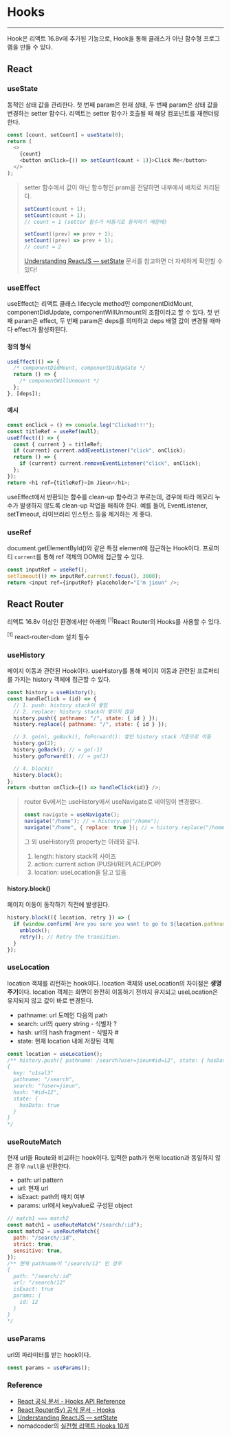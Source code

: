 # Hooks

---

Hook은 리액트 16.8v에 추가된 기능으로, Hook을 통해 클래스가 아닌 함수형 프로그램을 만들 수 있다.

## React

### useState

동적인 상태 값을 관리한다. 첫 번째 param은 현재 상태, 두 번째 param은 상태 값을 변경하는 setter 함수다. 리액트는 setter 함수가 호출될 때 해당 컴포넌트를 재랜더링한다.

```js
const [count, setCount] = useState(0);
return (
  <>
    {count}
    <button onClick={() => setCount(count + 1)}>Click Me</button>
  </>
);
```

> setter 함수에서 값이 아닌 함수형인 pram을 전달하면 내부에서 배치로 처리된다.
>
> ```js
> setCount(count + 1);
> setCount(count + 1);
> // count = 1 (setter 함수가 비동기로 동작하기 때문에)
>
> setCount((prev) => prev + 1);
> setCount((prev) => prev + 1);
> // count = 2
> ```
>
> [Understanding ReactJS — setState](https://medium.com/@baphemot/understanding-reactjs-setstate-a4640451865b) 문서를 참고하면 더 자세하게 확인할 수 있다!

### useEffect

useEffect는 리액트 클래스 lifecycle method인 componentDidMount, componentDidUpdate, componentWillUnmount의 조합이라고 할 수 있다. 첫 번째 param은 effect, 두 번째 param은 deps를 의미하고 deps 배열 값이 변경될 때마다 effect가 활성화된다.

#### 정의 형식

```js
useEffect(() => {
  /* componentDidMount, componentDidUpdate */
  return () => {
    /* componentWillUnmount */
  };
}, [deps]);
```

#### 예시

```js
const onClick = () => console.log("Clicked!!!");
const titleRef = useRef(null);
useEffect(() => {
  const { current } = titleRef;
  if (current) current.addEventListener("click", onClick);
  return () => {
    if (current) current.removeEventListener("click", onClick);
  };
});
return <h1 ref={titleRef}>Im Jieun</h1>;
```

useEffect에서 반환되는 함수를 clean-up 함수라고 부르는데, 경우에 따라 메모리 누수가 발생하지 않도록 clean-up 작업을 해줘야 한다. 예를 들어, EventListener, setTimeout, 라이브러리 인스턴스 등을 제거하는 게 좋다.

### useRef

document.getElementById()와 같은 특정 element에 접근하는 Hook이다. 프로퍼티 `current`를 통해 ref 객체의 DOM에 접근할 수 있다.

```js
const inputRef = useRef();
setTimeout(() => inputRef.current?.focus(), 3000);
return <input ref={inputRef} placeholder="I'm jieun" />;
```

## React Router

리액트 16.8v 이상인 환경에서만 아래의 <sup>[1]</sup>React Router의 Hooks를 사용할 수 있다.

<div class="footnote">
  <sup>[1]</sup> react-router-dom 설치 필수
</div>

### useHistory

페이지 이동과 관련된 Hook이다. useHistory를 통해 페이지 이동과 관련된 프로퍼티를 가지는 history 객체에 접근할 수 있다.

```js
const history = useHistory();
const handleClick = (id) => {
  // 1. push: history stack이 쌓임
  // 2. replace: history stack이 쌓이지 않음
  history.push({ pathname: "/", state: { id } });
  history.replace({ pathname: "/", state: { id } });

  // 3. go(n), goBack(), foForward(): 쌓인 history stack 기준으로 이동
  history.go(2);
  history.goBack(); // = go(-1)
  history.goForward(); // = go(1)

  // 4. block()
  history.block();
};
return <button onClick={() => handleClick(id)} />;
```

> router 6v에서는 useHistory에서 useNavigate로 네이밍이 변경됐다.
>
> ```js
> const navigate = useNavigate();
> navigate("/home"); // = history.go("/home");
> navigate("/home", { replace: true }); // = history.replace("/home");
> ```
>
> 그 외 useHistory의 property는 아래와 같다.
>
> 1. length: history stack의 사이즈
> 2. action: current action (PUSH/REPLACE/POP)
> 3. location: useLocation을 담고 있음

#### history.block()

페이지 이동이 동작하기 직전에 발생된다.

```js
history.block(({ location, retry }) => {
  if (window.confirm(`Are you sure you want to go to ${location.pathname}?`)) {
    unblock();
    retry(); // Retry the transition.
  }
});
```

### useLocation

location 객체를 리턴하는 hook이다. location 객체와 useLocation의 차이점은 **생명주기**이다. location 객체는 화면이 완전히 이동하기 전까지 유지되고 useLocation은 유지되지 않고 값이 바로 변경된다.

- pathname: url 도메인 다음의 path
- search: url의 query string - 식별자 ?
- hash: url의 hash fragment - 식별자 #
- state: 현재 location 내에 저장된 객체

```js
const location = useLocation();
/** history.push({ pathname: /search?user=jieun#id=12", state: { hasData: true })를 수행한 경우
{
  key: "u1sal3"
  pathname: "/search",
  search: "?user=jieun",
  hash: "#id=12",
  state: { 
    hasData: true
  }
} 
*/
```

### useRouteMatch

현재 url을 Route와 비교하는 hook이다. 입력한 path가 현재 location과 동일하지 않은 경우 `null`을 반환한다.

- path: url pattern
- url: 현재 url
- isExact: path의 매치 여부
- params: url에서 key/value로 구성된 object

```js
// match1 === match2
const match1 = useRouteMatch("/search/:id");
const match2 = useRouteMatch({
  path: "/search/:id",
  strict: true,
  sensitive: true,
});
/** 현재 pathname이 "/search/12" 인 경우
{
  path: "/search/:id"
  url: "/search/12"
  isExact: true
  params: {
    id: 12
  }
} 
*/
```

### useParams

url의 파라미터를 받는 hook이다.

```js
const params = useParams();
```

### Reference

- [React 공식 문서 - Hooks API Reference](https://reactjs.org/docs/hooks-reference.html#gatsby-focus-wrapper)
- [React Router(5v) 공식 문서 - Hooks](https://v5.reactrouter.com/web/api/Hooks)
- [Understanding ReactJS — setState](https://medium.com/@baphemot/understanding-reactjs-setstate-a4640451865b)
- nomadcoder의 [실전형 리액트 Hooks 10개](https://nomadcoders.co/react-hooks-introduction)
